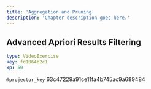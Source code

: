 ```yaml
---
title: 'Aggregation and Pruning'
description: 'Chapter description goes here.'
---
```


## Advanced Apriori Results Filtering

```yaml
type: VideoExercise
key: fd1064b2c1
xp: 50
```

`@projector_key`
63c47229a91ce11fa4b745ac9a689484
